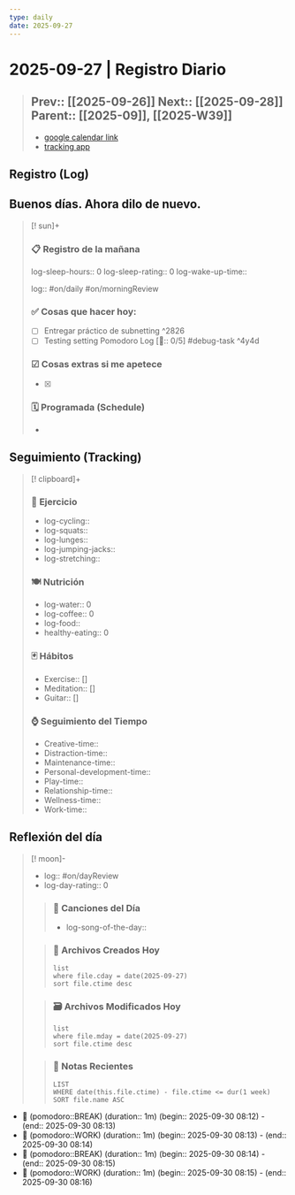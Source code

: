 ```yaml
---
type: daily
date: 2025-09-27
---
```


# 2025-09-27   | Registro Diario
>
>**Prev::** [[2025-09-26]]
>**Next::** [[2025-09-28]]
>**Parent::** [[2025-09]], [[2025-W39]]
> ---
> - [google calendar link](www.googlecalendar.com)
> - [tracking app]()

## Registro (Log)

## Buenos días. Ahora dilo de nuevo.
> [! sun]+ 
> ### 📋 Registro de la mañana
> log-sleep-hours:: 0
> log-sleep-rating:: 0
> log-wake-up-time::
>
> log:: #on/daily #on/morningReview
> 
> ### ✅ Cosas que hacer hoy:
> - [ ] Entregar práctico de subnetting ^2826
> - [ ] Testing setting Pomodoro Log [🍅:: 0/5] #debug-task ^4y4d
>
> ### ☑ Cosas extras si me apetece
> - [x] 
> 
> ### 🗓 Programada (Schedule)
> - 

## Seguimiento (Tracking)
> [! clipboard]+
>
> ### 👟 Ejercicio
> + log-cycling::
> + log-squats:: 
> + log-lunges::
> + log-jumping-jacks::
> + log-stretching::
>
> ### 🍽 Nutrición
> - log-water:: 0
> - log-coffee:: 0
> - log-food:: 
> - healthy-eating:: 0
>
> ### 🃏 Hábitos
> - Exercise:: []
> - Meditation:: []
> - Guitar:: []
>
> ### ⌚ Seguimiento del Tiempo
> - Creative-time:: 
> - Distraction-time:: 
> - Maintenance-time:: 
> - Personal-development-time:: 
> - Play-time:: 
> - Relationship-time:: 
> - Wellness-time:: 
> - Work-time:: 

## Reflexión del día
> [! moon]- 
> - log:: #on/dayReview 
> - log-day-rating:: 0
> 
>> ### 🎵  Canciones del Día
>> - log-song-of-the-day:: 
>
>> ### 📂 Archivos Creados Hoy
>> ``` dataview
>> list
>> where file.cday = date(2025-09-27)
>> sort file.ctime desc
>
>> ### 🗃 Archivos Modificados Hoy
>> ``` dataview
>> list
>> where file.mday = date(2025-09-27)
>> sort file.ctime desc
>
>> ### 📄 Notas Recientes
>> ```dataview
>> LIST
>> WHERE date(this.file.ctime) - file.ctime <= dur(1 week)
>> SORT file.name ASC

- 🥤 (pomodoro::BREAK) (duration:: 1m) (begin:: 2025-09-30 08:12) - (end:: 2025-09-30 08:13)
- 🍅 (pomodoro::WORK) (duration:: 1m) (begin:: 2025-09-30 08:13) - (end:: 2025-09-30 08:14)
- 🥤 (pomodoro::BREAK) (duration:: 1m) (begin:: 2025-09-30 08:14) - (end:: 2025-09-30 08:15)
- 🍅 (pomodoro::WORK) (duration:: 1m) (begin:: 2025-09-30 08:15) - (end:: 2025-09-30 08:16)